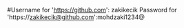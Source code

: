 #Username for 'https://github.com': zakikecik
Password for 'https://zakikecik@github.com':mohdzaki1234@
